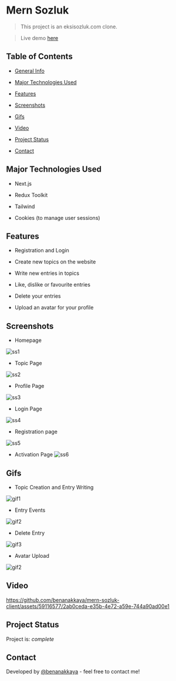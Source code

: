 
# Mern Sozluk

> This project is an eksisozluk.com clone.

> Live demo [here](https://mern-sozluk.vercel.app/)

  

## Table of Contents

* [General Info](#general-information)

* [Major Technologies Used](#technologies-used)

* [Features](#features)

* [Screenshots](#screenshots)

* [Gifs](#gifs)

* [Video](#video)

* [Project Status](#project-status)

* [Contact](#contact)

  
  
  

## Major Technologies Used

- Next.js

- Redux Toolkit

- Tailwind

- Cookies (to manage user sessions)

  
  

## Features

  

- Registration and Login

- Create new topics on the website

- Write new entries in topics

- Like, dislike or favourite entries
- Delete your entries
- Upload an avatar for your profile

  
  

## Screenshots

 - Homepage
   
![ss1](https://res.cloudinary.com/dmsj8hghq/image/upload/fl_preserve_transparency/v1715602123/FireShot_Capture_032_-_Mern_Sozluk_-_mern-sozluk.vercel.app_jegsqa.jpg)

 - Topic Page
   
![ss2](https://res.cloudinary.com/dmsj8hghq/image/upload/fl_preserve_transparency/v1715602123/FireShot_Capture_034_-_Mern_Sozluk_-_mern-sozluk.vercel.app_viaf9i.jpg)

 - Profile Page
   
![ss3](https://res.cloudinary.com/dmsj8hghq/image/upload/fl_preserve_transparency/v1715602128/FireShot_Capture_038_-_Mern_Sozluk_-_mern-sozluk.vercel.app_bbx2ys.jpg)

 - Login Page
   
![ss4](https://res.cloudinary.com/dmsj8hghq/image/upload/fl_preserve_transparency/v1715602128/FireShot_Capture_041_-_Mern_Sozluk_-_mern-sozluk.vercel.app_dezrvj.jpg)

 - Registration page
   
 ![ss5](https://res.cloudinary.com/dmsj8hghq/image/upload/fl_preserve_transparency/v1715602122/FireShot_Capture_042_-_Mern_Sozluk_-_mern-sozluk.vercel.app_rjlnt9.jpg)
 
 - Activation Page
![ss6](https://res.cloudinary.com/dmsj8hghq/image/upload/fl_preserve_transparency/v1715602122/FireShot_Capture_043_-_Mern_Sozluk_-_mern-sozluk.vercel.app_yagbyd.jpg)

## Gifs

 - Topic Creation and Entry Writing

![gif1](https://res.cloudinary.com/dmsj8hghq/image/upload/fl_preserve_transparency/v1715602693/MernNewEntry_j4p7lf.gif)

 - Entry Events

![gif2](https://res.cloudinary.com/dmsj8hghq/image/upload/fl_preserve_transparency/v1715602692/MernEntryActions_azcb5e.gif)

  - Delete Entry

![gif3](https://res.cloudinary.com/dmsj8hghq/image/upload/fl_preserve_transparency/v1715602697/MernEntryDelete_btijwu.gif)

- Avatar Upload

![gif2](https://res.cloudinary.com/dmsj8hghq/image/upload/fl_preserve_transparency/v1715602690/MernAvatar_f9f39t.gif)

## Video

https://github.com/benanakkaya/mern-sozluk-client/assets/59116577/2ab0ceda-e35b-4e72-a59e-744a90ad00e1

## Project Status

Project is: _complete_

  
  

## Contact

Developed by [@benanakkaya](https://www.linkedin.com/in/benanakkaya/) - feel free to contact me!


